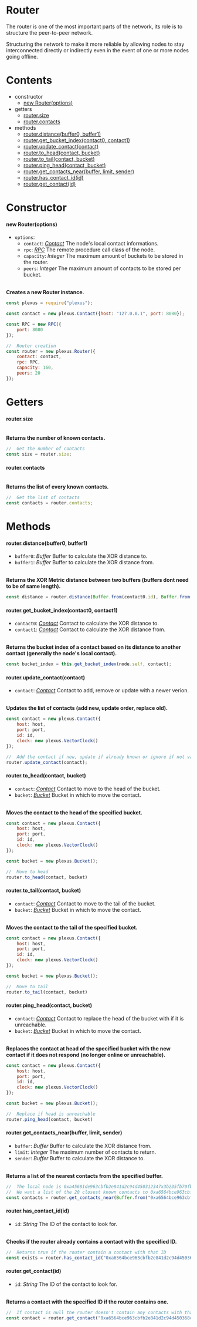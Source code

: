 # **Router**

The router is one of the most important parts of the network, its role is to structure the peer-to-peer network.

Structuring the network to make it more reliable by allowing nodes to stay interconnected directly or indirectly even in the event of one or more nodes going offline.

# **Contents**

* constructor
    * [new Router(options)](#new-routeroptions)
* getters
    * [router.size](#routersize)
    * [router.contacts](#routercontacts)
* methods
    * [router.distance(buffer0, buffer1)](#routerdistancebuffer0-buffer1)
    * [router.get_bucket_index(contact0, contact1)](#routerget_bucket_indexcontact0-contact1)
    * [router.update_contact(contact)](#routerupdate_contactcontact)
    * [router.to_head(contact, bucket)](#routerto_headcontact-bucket)
    * [router.to_tail(contact, bucket)](#routerto_tailcontact-bucket)
    * [router.ping_head(contact, bucket)](#routerping_headcontact-bucket)
    * [router.get_contacts_near(buffer, limit, sender)](#routerget_contacts_nearbuffer-limit-sender)
    * [router.has_contact_id(id)](#routerhas_contact_idid)
    * [router.get_contact(id)](#routerget_contactid)

# **Constructor**

#### new Router(options)

* `options`:
    * `contact`: [_Contact_](contact.md) The node's local contact informations.
    * `rpc`: [_RPC_](rpc.md) The remote procedure call class of the node.
    * `capacity`: _Integer_ The maximum amount of buckets to be stored in the router.
    * `peers`: _Integer_ The maximum amount of contacts to be stored per bucket.

\
**Creates a new Router instance.**
```js
const plexus = require("plexus");

const contact = new plexus.Contact({host: "127.0.0.1", port: 8080});

const RPC = new RPC({
    port: 8080
});

//  Router creation
const router = new plexus.Router({
    contact: contact,
    rpc: RPC,
    capacity: 160,
    peers: 20
});
```

# **Getters**

#### router.size

\
**Returns the number of known contacts.**
```js
//  Get the number of contacts
const size = router.size;
```

#### router.contacts

\
**Returns the list of every known contacts.**
```js
//  Get the list of contacts
const contacts = router.contacts;
```

# **Methods**

#### router.distance(buffer0, buffer1)
* `buffer0`: _Buffer_ Buffer to calculate the XOR distance to.
* `buffer1`: _Buffer_ Buffer to calculate the XOR distance from.

\
**Returns the XOR Metric distance between two buffers (buffers dont need to be of same length).**
```js
const distance = router.distance(Buffer.from(contact0.id), Buffer.from(contact1.id));
```

#### router.get_bucket_index(contact0, contact1)
* `contact0`: [_Contact_](contact.md) Contact to calculate the XOR distance to.
* `contact1`: [_Contact_](contact.md) Contact to calculate the XOR distance from.

\
**Returns the bucket index of a contact based on its distance to another contact (generally the node's local contact).**
```js
const bucket_index = this.get_bucket_index(node.self, contact);
```

#### router.update_contact(contact)
* `contact`: [_Contact_](contact.md) Contact to add, remove or update with a newer verion.

\
**Updates the list of contacts (add new, update order, replace old).**
```js
const contact = new plexus.Contact({
    host: host,
    port: port,
    id: id,
    clock: new plexus.VectorClock()
});

//  Add the contact if new, update if already known or ignore if not valid
router.update_contact(contact);
```

#### router.to_head(contact, bucket)
* `contact`: [_Contact_](contact.md) Contact to move to the head of the bucket.
* `bucket`: [_Bucket_](bucket.md) Bucket in which to move the contact.

\
**Moves the contact to the head of the specified bucket.**
```js
const contact = new plexus.Contact({
    host: host,
    port: port,
    id: id,
    clock: new plexus.VectorClock()
});

const bucket = new plexus.Bucket();

//  Move to head
router.to_head(contact, bucket)
```

#### router.to_tail(contact, bucket)
* `contact`: [_Contact_](contact.md) Contact to move to the tail of the bucket.
* `bucket`: [_Bucket_](bucket.md) Bucket in which to move the contact.

\
**Moves the contact to the tail of the specified bucket.**
```js
const contact = new plexus.Contact({
    host: host,
    port: port,
    id: id,
    clock: new plexus.VectorClock()
});

const bucket = new plexus.Bucket();

//  Move to tail
router.to_tail(contact, bucket)
```

#### router.ping_head(contact, bucket)
* `contact`: [_Contact_](contact.md) Contact to replace the head of the bucket with if it is unreachable.
* `bucket`: [_Bucket_](bucket.md) Bucket in which to move the contact.

\
**Replaces the contact at head of the specified bucket with the new contact if it does not respond (no longer online or unreachable).**
```js
const contact = new plexus.Contact({
    host: host,
    port: port,
    id: id,
    clock: new plexus.VectorClock()
});

const bucket = new plexus.Bucket();

//  Replace if head is unreachable
router.ping_head(contact, bucket)
```

#### router.get_contacts_near(buffer, limit, sender)
* `buffer`: _Buffer_ Buffer to calculate the XOR distance from.
* `limit`: _Integer_ The maximum number of contacts to return.
* `sender`: _Buffer_ Buffer to calculate the XOR distance to.

\
**Returns a list of the nearest contacts from the specified buffer.**
```js
//  The local node is 0xa45681de963cbfb2e841d2c94d450312347x3b235fb70fb27f2f69285ce481ce
//  We want a list of the 20 closest known contacts to 0xa6564bce963cbfb2e841d2c94d450368c1463b235fb70fb27f2f69285cacf8ed
const contacts = router.get_contacts_near(Buffer.from("0xa6564bce963cbfb2e841d2c94d450368c1463b235fb70fb27f2f69285cacf8ed"), 20, Buffer.from("0xa45681de963cbfb2e841d2c94d450312347x3b235fb70fb27f2f69285ce481ce"));
```

#### router.has_contact_id(id)
* `id`: _String_ The ID of the contact to look for.

\
**Checks if the router already contains a contact with the specified ID.**
```js
//  Returns true if the router contain a contact with that ID
const exists = router.has_contact_id("0xa6564bce963cbfb2e841d2c94d450368c1463b235fb70fb27f2f69285cacf8ed");
```

#### router.get_contact(id)
* `id`: _String_ The ID of the contact to look for.

\
**Returns a contact with the specified ID if the router contains one.**
```js
//  If contact is null the router doesn't contain any contacts with that ID
const contact = router.get_contact("0xa6564bce963cbfb2e841d2c94d450368c1463b235fb70fb27f2f69285cacf8ed");
```